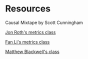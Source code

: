 # Resources

Causal Mixtape by Scott Cunningham



[Jon Roth's metrics class](https://github.com/jonathandroth/Econ1630\_Github/tree/master)

[Fan Li's metrics class](https://www2.stat.duke.edu/\~fl35/CausalInferenceClass.html)

[Matthew Blackwell's class](https://mattblackwell.github.io/gov2003-f21-site/materials.html)

